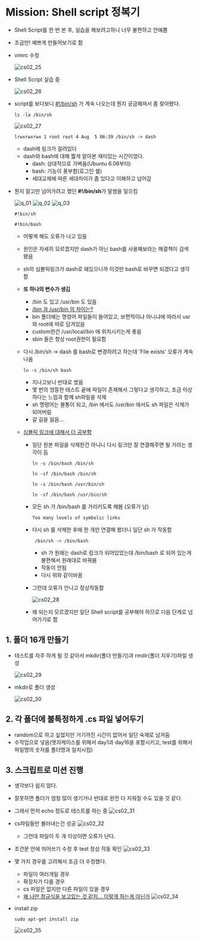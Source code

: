 # Mission: Shell script 정복기

- Shell Script를 한 번 본 후, 실습을 해보려고하니 너무 불편하고 안예쁨
- 조금만! 예쁘게 만들어보기로 함
- vimrc 수정

  ![cs02_25](https://user-images.githubusercontent.com/70361152/104014969-4321e980-51f7-11eb-86b2-5904ed4c84e2.jpg)

- Shell Script 실습 중

  ![cs02_26](https://user-images.githubusercontent.com/70361152/104014970-43ba8000-51f7-11eb-9b74-bd4faa2f1213.jpg)

- script를 보다보니 [#!/bin/sh](https://storycompiler.tistory.com/101) 가 계속 나오는데 뭔지 궁금해져서 좀 찾아봤다.

  ```
  ls -la /bin/sh
  ```

  ![cs02_27](https://user-images.githubusercontent.com/70361152/104014971-43ba8000-51f7-11eb-821a-d4d397b7c5a4.jpg)

  ```
  lrwxrwxrwx 1 root root 4 Aug  5 06:39 /bin/sh -> dash
  ```

  - dash에 링크가 걸려있다
  - dash와 bash에 대해 짧게 알아본 재미있는 시간이었다.
    - dash: 상대적으로 가벼움(Ubuntu 6.06부터)
    - bash: 기능이 풍부함(로그인 쉘)
    - 세대교체에 따른 세대차이가 좀 있다고 이해하고 넘어감

- 뭔지 알고만 넘어가려고 했던 **#!/bin/sh**가 말썽을 일으킴

  ![q_01](https://user-images.githubusercontent.com/70361152/104015416-f2f75700-51f7-11eb-9341-3846b367af65.JPG)
  ![q_02](https://user-images.githubusercontent.com/70361152/104015419-f38fed80-51f7-11eb-88a4-a2d465635cf4.JPG)
  ![q_03](https://user-images.githubusercontent.com/70361152/104015422-f4288400-51f7-11eb-852b-0f494b290ab2.JPG)

  ```
  #!bin/sh
  ```

  ```
  #!bin/bash
  ```

  - 어떻게 해도 오류가 나고 있음
  - 원인은 자세히 모르겠지만 dash가 아닌 bash를 사용해보라는 해결책이 검색됐음
  - sh의 심볼릭링크가 dash로 돼있으니까 이것만 bash로 바꾸면 되겠다고 생각함
  - **또 하나의 변수가 생김**
    - /bin 도 있고 /usr/bin 도 있음
    - [/bin 과 /usr/bin 의 차이는?](https://wookiist.tistory.com/10)
    - bin 폴더에는 명령어 파일들이 들어있고, 보편적이냐 아니냐에 따라서 usr와 root에 따로 담겨있음
    - custom한건 /usr/local/bin 에 위치시키는게 좋음
    - sbin 들은 항상 root권한이 필요함
  - 다시 /bin/sh -> dash 를 bash로 변경하려고 하는데 'File exists' 오류가 계속 나옴

    ```
    ln -s /bin/sh bash
    ```

    - 지나고보니 반대로 썼음
    - 몇 번의 엉뚱한 테스트 끝에 파일이 존재해서 그렇다고 생각하고, 조금 이상하다는 느낌과 함께 sh파일을 삭제
    - sh 명령어는 불통이 되고, /bin 에서도 /usr/bin 에서도 sh 파일은 삭제가 되어버림
    - 갈 길을 잃음...

  - [심볼릭 링크에 대해서 더 공부함](https://server-talk.tistory.com/140)

    - 일단 원본 파일을 삭제한건 아니니 다시 링크만 잘 연결해주면 될 거라는 생각이 듬

      ```
      ln -s /bin/bash /bin/sh
      ```

      ```
      ln -sf /bin/bash /bin/sh
      ```

      ```
      ln -s /bin/bash /usr/bin/sh
      ```

      ```
      ln -sf /bin/bash /usr/bin/sh
      ```

    - 모든 sh 가 /bin/bash 를 가리키도록 해봄 (오류가 남)

      ```
      Too many levels of symbolic links
      ```

    - 다시 sh 를 삭제한 후에 한 개만 연결해 봤더니 일단 sh 가 작동함

      ```
       /bin/sh -> /bin/bash
      ```

      - sh 가 원래는 dash로 링크가 되어있었는데 /bin/bash 로 되어 있는게 불편해서 원래대로 바꿔봄
      - 작동이 안됨
      - 다시 위와 같이바꿈

    - 그런데 오류가 안나고 정상작동함

      ![cs02_28](https://user-images.githubusercontent.com/70361152/104014972-44531680-51f7-11eb-908e-f008a9e14b34.jpg)

    - 왜 되는지 모르겠지만 일단 Shell script를 공부해야 하므로 다음 단계로 넘어가기로 함

## 1. 폴더 16개 만들기

- 테스트를 자주 하게 될 것 같아서 mkdir(폴더 만들기)과 rmdir(폴더 지우기)파일 생성

  ![cs02_29](https://user-images.githubusercontent.com/70361152/104014973-44531680-51f7-11eb-87b7-5990f6002fc9.jpg)

- mkdir로 폴더 생성

  ![cs02_30](https://user-images.githubusercontent.com/70361152/104014974-44ebad00-51f7-11eb-9e49-204cacd56d88.jpg)

## 2. 각 폴더에 불특정하게 .cs 파일 넣어두기

- random으로 하고 싶었지만 거기까진 시간이 없어서 일단 숙제로 남겨둠
- 수작업으로 넣음(엣지케이스를 위해서 day1과 day16을 포함시키고, test를 위해서 파일명의 숫자를 폴더명과 일치시킴)

## 3. 스크립트로 미션 진행

- 생각보다 쉽지 않다.
- 잘못하면 폴더가 엄청 많이 생기거나 반대로 완전 다 지워질 수도 있을 것 같다.
- 그래서 먼저 echo 정도로 테스트를 하는 중
  ![cs02_31](https://user-images.githubusercontent.com/70361152/104014975-44ebad00-51f7-11eb-9340-8408463e77b6.jpg)

- cs파일들만 불러내는건 성공
  ![cs02_32](https://user-images.githubusercontent.com/70361152/104017070-cb55be00-51fa-11eb-9c72-4fb92b70ba58.jpg)

  - 그런데 파일이 두 개 이상이면 오류가 난다.

- 조건문 안에 띄어쓰기 수정 후 test 정상 작동 확인
  ![cs02_33](https://user-images.githubusercontent.com/70361152/104017699-ed9c0b80-51fb-11eb-9abc-8ce4de13e353.jpg)

- 몇 가지 경우를 고려해서 조금 더 수정했다.
  - 파일이 여러개일 경우
  - 확장자가 다를 경우
  - cs 파일은 없지만 다른 파일이 있을 경우
  - [왜 나만 정규식을 보고있는 것 같지... 이렇게 하는게 아닌가](https://blog.leocat.kr/notes/2017/07/27/shell-count-folders-and-files)
    ![cs02_34](https://user-images.githubusercontent.com/70361152/104030213-61dfaa80-520e-11eb-9ad4-defb1509bbb8.jpg)
- install zip
  ```
  sudo apt-get install zip
  ```
  ![cs02_35](https://user-images.githubusercontent.com/70361152/104031764-8472c300-5210-11eb-8460-cd6d2ce192f4.jpg)
